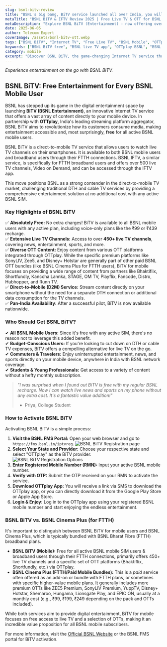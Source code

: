 ```yaml
---
slug: bsnl-bitv-review
title: "BSNL's big bang, BiTV service launched all over India, you will be able to watch more than 500+ TV channels & OTT for free for Mobile & Broadband Users"
metaTitle: "BSNL BiTV & IFTV Review 2025 | Free Live TV & OTT for BSNL Mobile & Broadband Users"
metaDescription: "Explore BSNL BiTV (Entertainment) - now offering over 450+ live TV channels and various OTT platforms for free to all BSNL mobile & Broadband users. Learn how to activate and what's included."
date: 2025-06-05
author: Telecom Expert
coverImage: /assets/bsnl-bitv-ott.webp
tags: ["BSNL BiTV", "Internet TV", "Free Live TV", "BSNL Mobile", "OTTplay", "Direct-to-Mobile TV"]
keywords: ["BSNL BiTV free", "BSNL live TV app", "OTTplay BSNL", "BSNL entertainment"]
category: mobile
excerpt: "Discover BSNL BiTV, the game-changing Internet TV service that offers over 450 live TV channels and select OTT content for free to all BSNL mobile users."
---
```


*Experience entertainment on the go with BSNL BiTV.*

## BSNL BiTV: Free Entertainment for Every BSNL Mobile User

BSNL has stepped up its game in the digital entertainment space by launching **BiTV (BSNL Entertainment)**, an innovative Internet TV service that offers a vast array of content directly to your mobile device. In partnership with **OTTplay**, India's leading streaming platform aggregator, BSNL BiTV aims to revolutionize how its customers consume media, making entertainment accessible and, most surprisingly, **free** for all active BSNL mobile users. 

BSNL BiTV is a direct-to-mobile TV service that allows users to watch live TV channels on their smartphones. It is available to both BSNL mobile users and broadband users through their FTTH connections. BSNL IFTV, a similar service, is specifically for FTTH broadband users and offers over 500 live TV channels, Video on Demand, and can be accessed through the IFTV app. 

This move positions BSNL as a strong contender in the direct-to-mobile TV market, challenging traditional DTH and cable TV services by providing a comprehensive entertainment solution at no additional cost with any active BSNL SIM.

### Key Highlights of BSNL BiTV

✅ **Absolutely Free:** No extra charges! BiTV is available to all BSNL mobile users with any active plan, including voice-only plans like the ₹99 or ₹439 recharge.      
✅ **Extensive Live TV Channels:** Access to over **450+ live TV channels**, covering news, entertainment, sports, and more.       
✅ **Diverse OTT Content:** Enjoy content from various OTT platforms integrated through OTTplay. While the specific premium platforms like SonyLIV, Zee5, and Disney+ Hotstar are generally part of other paid BSNL OTT bundles (like BSNL Cinema Plus for FTTH users), BiTV for mobile focuses on providing a wide range of content from partners like Bhaktiflix, Shortfundly, Kanccha Lannka, STAGE, OM TV, Playflix, Fancode, Distro, Hubhopper, and Runn TV.       
✅ **Direct-to-Mobile (D2M) Service:** Stream content directly on your smartphone without the need for a separate DTH connection or additional data consumption for the TV channels.      
✅ **Pan-India Availability:** After a successful pilot, BiTV is now available nationwide.

### Who Should Get BSNL BiTV?

✔ **All BSNL Mobile Users:** Since it's free with any active SIM, there's no reason not to leverage this added benefit.      
✔ **Budget-Conscious Users:** If you're looking to cut down on DTH or cable TV expenses, BiTV offers a compelling alternative for live TV on the go.      
✔ **Commuters & Travelers:** Enjoy uninterrupted entertainment, news, and sports directly on your mobile device, anywhere in India with BSNL network coverage.      
✔ **Students & Young Professionals:** Get access to a variety of content without a hefty monthly subscription.

> *"I was surprised when I found out BiTV is free with my regular BSNL recharge. Now I can watch live news and sports on my phone without any extra cost. It's a fantastic value addition!"*
> - Priya, College Student

### How to Activate BSNL BiTV

Activating BSNL BiTV is a simple process:

1.  **Visit the BSNL FMS Portal:** Open your web browser and go to `https://fms.bsnl.in/iptvreg`.
![BSNL BiTV Registration page](/assets/bsnl-bitv-registration-page.webp)
2.  **Select Your State and Provider:** Choose your respective state and select "OTTplay" as the BiTV provider.
![BSNL BiTV Registration Options](/assets/bsnl-bitv-registration-option.webp)
3.  **Enter Registered Mobile Number (RMN):** Input your active BSNL mobile number.
4.  **Verify with OTP:** Submit the OTP received on your RMN to activate the service.
5.  **Download OTTplay App:** You will receive a link via SMS to download the OTTplay app, or you can directly download it from the Google Play Store or Apple App Store.
6.  **Login & Enjoy:** Log in to the OTTplay app using your registered BSNL mobile number and start enjoying the endless entertainment.

### BSNL BiTV vs. BSNL Cinema Plus (for FTTH)

It's important to distinguish between BSNL BiTV for mobile users and BSNL Cinema Plus, which is typically bundled with BSNL Bharat Fibre (FTTH) broadband plans.

* **BSNL BiTV (Mobile):** Free for all active BSNL mobile SIM users & broadband users through their FTTH connections, primarily offers 450+ live TV channels and a specific set of OTT platforms (Bhaktiflix, Shortfundly, etc.) via OTTplay. 
* **BSNL Cinema Plus (FTTH/Paid Mobile Bundles):** This is a *paid* service often offered as an add-on or bundle with FTTH plans, or sometimes with specific higher-value mobile plans. It generally includes more premium OTTs like ZEE5 Premium, SonyLIV Premium, YuppTV, Disney+ Hotstar, Shemaroo, Hungama, Lionsgate Play, and EPIC ON, usually at a monthly cost (e.g., ₹99, ₹199, ₹249 depending on the pack and OTTs included).

While both services aim to provide digital entertainment, BiTV for mobile focuses on free access to live TV and a selection of OTTs, making it an incredible value proposition for all BSNL mobile subscribers.

For more information, visit the [Official BSNL Website](https://www.bsnl.co.in) or the BSNL FMS portal for BiTV activation.